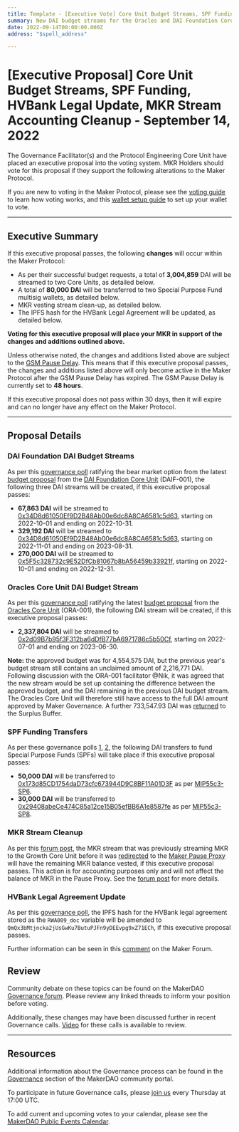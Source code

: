 ```yaml
---
title: Template - [Executive Vote] Core Unit Budget Streams, SPF Funding, HVBank Legal Update, MKR Stream Accounting Cleanup - September 14, 2022
summary: New DAI budget streams for the Oracles and DAI Foundation Core Units, funding for two Special Purpose Funds, updating the IPFS hash of the HVBank legal agreement, cleanup of the former Growth Core Unit MKR vesting stream.
date: 2022-09-14T00:00:00.000Z
address: "$spell_address"

---
```

# [Executive Proposal] Core Unit Budget Streams, SPF Funding, HVBank Legal Update, MKR Stream Accounting Cleanup - September 14, 2022

The Governance Facilitator(s) and the Protocol Engineering Core Unit have placed an executive proposal into the voting system. MKR Holders should vote for this proposal if they support the following alterations to the Maker Protocol.

If you are new to voting in the Maker Protocol, please see the [voting guide](https://community-development.makerdao.com/en/learn/governance/how-voting-works/) to learn how voting works, and this [wallet setup guide](https://community-development.makerdao.com/en/learn/governance/voting-setup/) to set up your wallet to vote.

---

## Executive Summary

If this executive proposal passes, the following **changes** will occur within the Maker Protocol:
- As per their successful budget requests, a total of **3,004,859** DAI will be streamed to two Core Units, as detailed below.
- A total of **80,000 DAI** will be transferred to two Special Purpose Fund multisig wallets, as detailed below.
- MKR vesting stream clean-up, as detailed below.
- The IPFS hash for the HVBank Legal Agreement will be updated, as detailed below.

**Voting for this executive proposal will place your MKR in support of the changes and additions outlined above.**

Unless otherwise noted, the changes and additions listed above are subject to the [GSM Pause Delay](https://manual.makerdao.com/parameter-index/core/param-gsm-pause-delay). This means that if this executive proposal passes, the changes and additions listed above will only become active in the Maker Protocol after the GSM Pause Delay has expired. The GSM Pause Delay is currently set to **48 hours**.

If this executive proposal does not pass within 30 days, then it will expire and can no longer have any effect on the Maker Protocol.

---

## Proposal Details

### DAI Foundation DAI Budget Streams

As per this [governance poll](https://vote.makerdao.com/polling/QmQJ9hYq#poll-detail) ratifying the bear market option from the latest [budget proposal](https://mips.makerdao.com/mips/details/MIP40c3SP74) from the [DAI Foundation Core Unit](https://mips.makerdao.com/mips/details/MIP39c2SP17) (DAIF-001), the following three DAI streams will be created, if this executive proposal passes:

- **67,863 DAI** will be streamed to [0x34D8d61050Ef9D2B48Ab00e6dc8A8CA6581c5d63](https://etherscan.io/address/0x34d8d61050ef9d2b48ab00e6dc8a8ca6581c5d63), starting on 2022-10-01 and ending on 2022-10-31.
- **329,192 DAI** will be streamed to [0x34D8d61050Ef9D2B48Ab00e6dc8A8CA6581c5d63](https://etherscan.io/address/0x34d8d61050ef9d2b48ab00e6dc8a8ca6581c5d63), starting on 2022-11-01 and ending on 2023-08-31.
- **270,000 DAI** will be streamed to [0x5F5c328732c9E52DfCb81067b8bA56459b33921f](https://etherscan.io/address/0x5f5c328732c9e52dfcb81067b8ba56459b33921f), starting on 2022-10-01 and ending on 2022-12-31.

### Oracles Core Unit DAI Budget Stream

As per this [governance poll](https://vote.makerdao.com/polling/Qma3P8v9) ratifying the latest [budget proposal](https://mips.makerdao.com/mips/details/MIP40c3SP75) from the [Oracles Core Unit](https://mips.makerdao.com/mips/details/MIP40c3SP75) (ORA-001), the following DAI stream will be created, if this executive proposal passes:

- **2,337,804 DAI** will be streamed to [0x2d09B7b95f3F312ba6dDfB77bA6971786c5b50Cf](https://etherscan.io/address/0x2d09b7b95f3f312ba6ddfb77ba6971786c5b50cf), starting on 2022-07-01 and ending on 2023-06-30.

**Note:** the approved budget was for 4,554,575 DAI, but the previous year's budget stream still contains an unclaimed amount of 2,216,771 DAI. Following discussion with the ORA-001 facilitator @Nik, it was agreed that the new stream would be set up containing the difference between the approved budget, and the DAI remaining in the previous DAI budget stream. The Oracles Core Unit will therefore still have access to the full DAI amount approved by Maker Governance. A further 733,547.93 DAI was [returned](https://etherscan.io/tx/0x379fa62decb0b6fb503c75d0dde96c2088956b2a71bd8a2e0652e28af8007431) to the Surplus Buffer.

### SPF Funding Transfers

As per these governance polls [1](https://vote.makerdao.com/polling/QmcCs8SS), [2](https://vote.makerdao.com/polling/QmdaG8mo), the following DAI transfers to fund Special Purpose Funds (SPFs) will take place if this executive proposal passes:

- **50,000 DAI** will be transferred to [0x173d85CD1754daD73cfc673944D9C8BF11A01D3F](https://etherscan.io/address/0x173d85cd1754dad73cfc673944d9c8bf11a01d3f) as per [MIP55c3-SP6](https://mips.makerdao.com/mips/details/MIP55c3SP6).
- **30,000 DAI** will be transferred to [0x29408abeCe474C85a12ce15B05efBB6A1e8587fe](https://etherscan.io/address/0x29408abece474c85a12ce15b05efbb6a1e8587fe) as per [MIP55c3-SP8](https://mips.makerdao.com/mips/details/MIP55c3SP8).

### MKR Stream Cleanup

As per this [forum post](https://forum.makerdao.com/t/executive-inclusion-gro-001-mkr-vesting-stream-clean-up/17820), the MKR stream that was previously streaming MKR to the Growth Core Unit before it was [redirected](https://etherscan.io/tx/0x2755d689a8939e0d95c15bef1cfa14d048b79bb218362338fc9173657643c382) to the [Maker Pause Proxy](https://etherscan.io/address/0xbe8e3e3618f7474f8cb1d074a26affef007e98fb) will have the remaining MKR balance vested, if this executive proposal passes. This action is for accounting purposes only and will not affect the balance of MKR in the Pause Proxy. See the [forum post](https://forum.makerdao.com/t/executive-inclusion-gro-001-mkr-vesting-stream-clean-up/17820) for more details.

### HVBank Legal Agreement Update

As per this [governance poll](https://vote.makerdao.com/polling/QmX81EhP), the IPFS hash for the HVBank legal agreement stored as the `RWA009_doc` variable will be amended to `QmQx3bMtjncka2jUsGwKu7ButuPJFn9yDEEvpg9xZ71ECh`, if this executive proposal passes.

Further information can be seen in this [comment](https://forum.makerdao.com/t/huntingdon-valley-bank-transaction-documents-on-permaweb/16264/11) on the Maker Forum.

## Review

Community debate on these topics can be found on the MakerDAO [Governance forum](https://forum.makerdao.com/). Please review any linked threads to inform your position before voting.

Additionally, these changes may have been discussed further in recent Governance calls. [Video](https://www.youtube.com/playlist?list=PLLzkWCj8ywWNq5-90-Id6VPSsrk4OWVan) for these calls is available to review.

---

## Resources

Additional information about the Governance process can be found in the [Governance](https://community-development.makerdao.com/en/learn/governance) section of the MakerDAO community portal.

To participate in future Governance calls, please [join us](https://github.com/makerdao/community/tree/master/governance/governance-and-risk-meetings) every Thursday at 17:00 UTC.

To add current and upcoming votes to your calendar, please see the [MakerDAO Public Events Calendar](https://calendar.google.com/calendar/embed?src=makerdao.com_3efhm2ghipksegl009ktniomdk%40group.calendar.google.com&ctz=UTC&mode=week&showCalendars=0&showPrint=0).